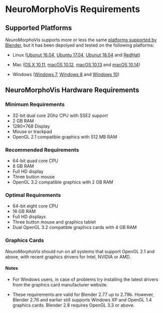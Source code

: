 # NeuroMorphoVis Requirements


## Supported Platforms 

_NeuroMorphoVis_ supports more or less the same [platforms supported by Blender](https://www.blender.org/download/requirements/), but it has been depolyed and tested on the following platforms:
 
+ Linux ([Ubunut 16.04](http://releases.ubuntu.com/16.04.5/), [Ubuntu 17.04](http://old-releases.ubuntu.com/releases/17.04/), [Ubunut 18.04](http://releases.ubuntu.com/18.04/) and [RedHat](https://www.redhat.com/en)) 

+ Mac ([OS X 10.11](https://en.wikipedia.org/wiki/OS_X_El_Capitan), [macOS 10.12](https://en.wikipedia.org/wiki/MacOS_Sierra), [macOS 10.13](https://en.wikipedia.org/wiki/MacOS_High_Sierra) and [macOS 10.14](https://en.wikipedia.org/wiki/MacOS_Mojave))

+ Windows ([Windows 7](https://en.wikipedia.org/wiki/Windows_7), [Windows 8](https://en.wikipedia.org/wiki/Windows_8) and [Windows 10](https://en.wikipedia.org/wiki/Windows_10))

## NeuroMorphoVis Hardware Requirements 

### Minimum Requirements 

+ 32-bit dual core 2Ghz CPU with SSE2 support
+ 2 GB RAM
+ 1280×768 Display
+ Mouse or trackpad
+ OpenGL 2.1 compatible graphics with 512 MB RAM

### Recommended Requirements 

+ 64-bit quad core CPU
+ 8 GB RAM
+ Full HD display
+ Three button mouse
+ OpenGL 3.2 compatible graphics with 2 GB RAM

### Optimal Requirements 

+ 64-bit eight core CPU
+ 16 GB RAM
+ Full HD displays
+ Three button mouse and graphics tablet
+ Dual OpenGL 3.2 compatible graphics cards with 4 GB RAM

### Graphics Cards 

_NeuroMorphoVis_ should run on all systems that support OpenGL 2.1 and above, with recent graphics drivers for Intel, NVIDIA or AMD.

#### Notes 

+ For Windows users, in case of problems try installing the latest drivers from the graphics card manufacturer website.

+ These requirements are valid for Blender 2.77 up to 2.79b. However, Blender 2.76 and earlier still supports Windows XP and OpenGL 1.4 graphics cards. Blender 2.8 requires OpenGL 3.3 or above.


